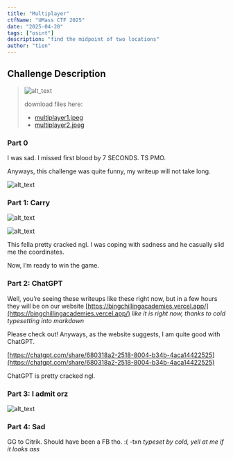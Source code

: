 ```yaml
---
title: "Multiplayer"
ctfName: "UMass CTF 2025"
date: "2025-04-20"
tags: ["osint"]
description: "find the midpoint of two locations"
author: "tien"
---
```


## Challenge Description

> ![alt_text](/api/writeup-assets/umass2025/multiplayer/image1.png "image_tooltip")
>
> download files here:
>
> - [multiplayer1.jpeg](/api/writeup-assets/umass2025/multiplayer/multiplayer1.jpeg)
> - [multiplayer2.jpeg](/api/writeup-assets/umass2025/multiplayer/multiplayer2.jpeg)

### Part 0

I was sad. I missed first blood by 7 SECONDS. TS PMO.

Anyways, this challenge was quite funny, my writeup will not take long.

![alt_text](/api/writeup-assets/umass2025/multiplayer/image2.png "image_tooltip")

### Part 1: Carry

![alt_text](/api/writeup-assets/umass2025/multiplayer/image3.png "image_tooltip")

![alt_text](/api/writeup-assets/umass2025/multiplayer/image4.png "image_tooltip")

This fella pretty cracked ngl. I was coping with sadness and he casually slid me the coordinates.

Now, I’m ready to win the game.

### Part 2: ChatGPT

Well, you’re seeing these writeups like these right now, but in a few hours they will be on our website [https://bingchillingacademies.vercel.app/](https://bingchillingacademies.vercel.app/) _like it is right now, thanks to cold typesetting into markdown_

Please check out! Anyways, as the website suggests, I am quite good with ChatGPT.

[https://chatgpt.com/share/680318a2-2518-8004-b34b-4aca14422525](https://chatgpt.com/share/680318a2-2518-8004-b34b-4aca14422525)

ChatGPT is pretty cracked ngl.

### Part 3: I admit orz

![alt_text](/api/writeup-assets/umass2025/multiplayer/image5.png "image_tooltip")

### Part 4: Sad

GG to Citrik. Should have been a FB tho. :( -txn
_typeset by cold, yell at me if it looks ass_
